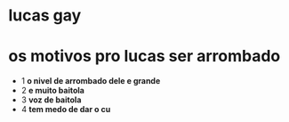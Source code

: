 # lucas gay 
# os motivos pro lucas ser arrombado 

- 1 **o nivel de arrombado dele e grande**
- 2 **e muito baitola**
- 3 **voz de baitola**
- 4 **tem medo de dar o cu**
